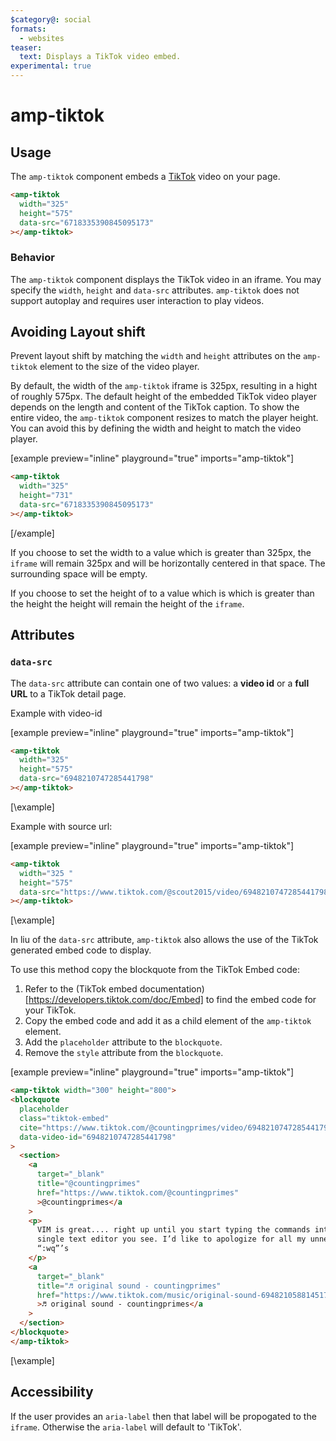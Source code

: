 ```yaml
---
$category@: social
formats:
  - websites
teaser:
  text: Displays a TikTok video embed.
experimental: true
---
```


<!---
Copyright 2021 The AMP HTML Authors. All Rights Reserved.

Licensed under the Apache License, Version 2.0 (the "License");
you may not use this file except in compliance with the License.
You may obtain a copy of the License at

      http://www.apache.org/licenses/LICENSE-2.0

Unless required by applicable law or agreed to in writing, software
distributed under the License is distributed on an "AS-IS" BASIS,
WITHOUT WARRANTIES OR CONDITIONS OF ANY KIND, either express or implied.
See the License for the specific language governing permissions and
limitations under the License.
-->

# amp-tiktok

## Usage

The `amp-tiktok` component embeds a [TikTok](https://www.tiktok.com/about) video on your page.

```html
<amp-tiktok
  width="325"
  height="575"
  data-src="6718335390845095173"
></amp-tiktok>
```

### Behavior

The `amp-tiktok` component displays the TikTok video in an iframe. You may specify the `width`, `height` and `data-src` attributes. `amp-tiktok` does not support autoplay and requires user interaction to play videos.

## Avoiding Layout shift

Prevent layout shift by matching the `width` and `height` attributes on the `amp-tiktok` element to the size of the video player.

By default, the width of the `amp-tiktok` iframe is 325px, resulting in a hight of roughly 575px. The default height of the embedded TikTok video player depends on the length and content of the TikTok caption. To show the entire video, the `amp-tiktok` component resizes to match the player height. You can avoid this by defining the width and height to match the video player.

[example preview="inline" playground="true" imports="amp-tiktok"]

```html
<amp-tiktok
  width="325"
  height="731"
  data-src="6718335390845095173"
></amp-tiktok>
```

[/example]

If you choose to set the width to a value which is greater than 325px, the `iframe` will remain 325px and will be horizontally centered in that space. The surrounding space will be empty.

If you choose to set the height of to a value which is which is greater than the height the height will remain the height of the `iframe`.

## Attributes

### `data-src`

The `data-src` attribute can contain one of two values: a **video id** or a **full URL** to a TikTok detail page.

Example with video-id

[example preview="inline" playground="true" imports="amp-tiktok"]

```html
<amp-tiktok
  width="325"
  height="575"
  data-src="6948210747285441798"
></amp-tiktok>
```

[\example]

Example with source url:

[example preview="inline" playground="true" imports="amp-tiktok"]

```html
<amp-tiktok
  width="325 "
  height="575"
  data-src="https://www.tiktok.com/@scout2015/video/6948210747285441798"
></amp-tiktok>
```

[\example]

In liu of the `data-src` attribute, `amp-tiktok` also allows the use of the TikTok generated embed code to display.

To use this method copy the blockquote from the TikTok Embed code:

1. Refer to the (TikTok embed documentation)[https://developers.tiktok.com/doc/Embed] to find the embed code for your TikTok.
2. Copy the embed code and add it as a child element of the `amp-tiktok` element.
3. Add the `placeholder` attribute to the `blockquote`.
4. Remove the `style` attribute from the `blockquote`.

[example preview="inline" playground="true" imports="amp-tiktok"]

```html
<amp-tiktok width="300" height="800">
<blockquote
  placeholder
  class="tiktok-embed"
  cite="https://www.tiktok.com/@countingprimes/video/6948210747285441798"
  data-video-id="6948210747285441798"
>
  <section>
    <a
      target="_blank"
      title="@countingprimes"
      href="https://www.tiktok.com/@countingprimes"
      >@countingprimes</a
    >
    <p>
      VIM is great.... right up until you start typing the commands into every
      single text editor you see. I’d like to apologize for all my unneeded
      “:wq”’s
    </p>
    <a
      target="_blank"
      title="♬ original sound - countingprimes"
      href="https://www.tiktok.com/music/original-sound-6948210588145175302"
      >♬ original sound - countingprimes</a
    >
  </section>
</blockquote>
</amp-tiktok>
```

[\example]

## Accessibility

If the user provides an `aria-label` then that label will be propogated to the `iframe`.
Otherwise the `aria-label` will default to 'TikTok'.
